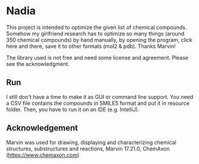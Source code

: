 # Nadia

This project is intended to optimize the given list of chemical compounds.
Somehow my girlfriend research has to optimize so many things (around 350 chemical compounds)
by hand manually, by opening the program, click here and there, save it to other 
formats (mol2 & pdb). Thanks Marvin!

The library used is not free and need some license and agreement. Please see the acknowledgment.

## Run

I still don't have a time to make it as GUI or command line support.
You need a CSV file contains the compounds in SMILES format and put it in resource folder.
Then, you have to run it on an IDE (e.g. IntelliJ).

## Acknowledgement

Marvin was used for drawing, displaying and characterizing chemical structures, substructures and reactions, Marvin 17.21.0, ChemAxon (https://www.chemaxon.com)